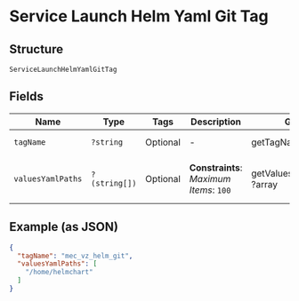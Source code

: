 
# Service Launch Helm Yaml Git Tag

## Structure

`ServiceLaunchHelmYamlGitTag`

## Fields

| Name | Type | Tags | Description | Getter | Setter |
|  --- | --- | --- | --- | --- | --- |
| `tagName` | `?string` | Optional | - | getTagName(): ?string | setTagName(?string tagName): void |
| `valuesYamlPaths` | `?(string[])` | Optional | **Constraints**: *Maximum Items*: `100` | getValuesYamlPaths(): ?array | setValuesYamlPaths(?array valuesYamlPaths): void |

## Example (as JSON)

```json
{
  "tagName": "mec_vz_helm_git",
  "valuesYamlPaths": [
    "/home/helmchart"
  ]
}
```

